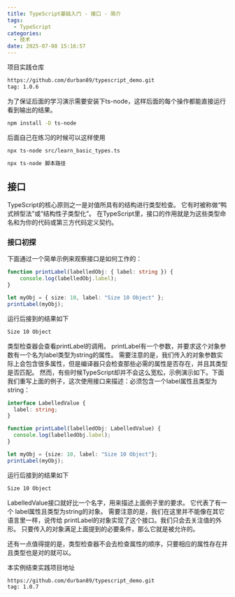 ```yaml
---
title: TypeScript基础入门 - 接口 - 简介
tags:
  - TypeScript
categories:
  - 技术
date: 2025-07-08 15:16:57
---
```


项目实践仓库

```bash
https://github.com/durban89/typescript_demo.git
tag: 1.0.6
```

为了保证后面的学习演示需要安装下ts-node，这样后面的每个操作都能直接运行看到输出的结果。

```bash
npm install -D ts-node
```

后面自己在练习的时候可以这样使用

```bash
npx ts-node src/learn_basic_types.ts
```

```bash
npx ts-node 脚本路径
```

## **接口**

TypeScript的核心原则之一是对值所具有的结构进行类型检查。 它有时被称做“鸭式辨型法”或“结构性子类型化”。 在TypeScript里，接口的作用就是为这些类型命名和为你的代码或第三方代码定义契约。

### **接口初探**

下面通过一个简单示例来观察接口是如何工作的：

```ts
function printLabel(labelledObj: { label: string }) {
    console.log(labelledObj.label);
}

let myObj = { size: 10, label: "Size 10 Object" };
printLabel(myObj);
```

运行后接到的结果如下

```bash
Size 10 Object
```

类型检查器会查看printLabel的调用。 printLabel有一个参数，并要求这个对象参数有一个名为label类型为string的属性。 需要注意的是，我们传入的对象参数实际上会包含很多属性，但是编译器只会检查那些必需的属性是否存在，并且其类型是否匹配。 然而，有些时候TypeScript却并不会这么宽松，示例演示如下。下面我们重写上面的例子，这次使用接口来描述：必须包含一个label属性且类型为string：

```ts
interface LabelledValue {
  label: string;
}

function printLabel(labelledObj: LabelledValue) {
  console.log(labelledObj.label);
}

let myObj = {size: 10, label: "Size 10 Object"};
printLabel(myObj);
```

运行后接到的结果如下

```bash
Size 10 Object
```

LabelledValue接口就好比一个名字，用来描述上面例子里的要求。 它代表了有一个 label属性且类型为string的对象。 需要注意的是，我们在这里并不能像在其它语言里一样，说传给 printLabel的对象实现了这个接口。我们只会去关注值的外形。 只要传入的对象满足上面提到的必要条件，那么它就是被允许的。

还有一点值得提的是，类型检查器不会去检查属性的顺序，只要相应的属性存在并且类型也是对的就可以。

本实例结束实践项目地址

```bash
https://github.com/durban89/typescript_demo.git
tag: 1.0.7
```
